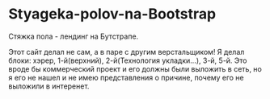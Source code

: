 # Styageka-polov-na-Bootstrap
 Стяжка пола - лендинг на Бутстрапе.  
 
 Этот сайт делал не сам, а в паре с другим верстальщиком! Я делал блоки: хэрер, 1-й(верхний), 2-й(Технология укладки...),  3-й, 5-й. Это вроде бы 
 коммерческий проект и его должны были выложить в сеть, но я его не нашел и не имею представления о причине, почему его не выложили в интеренет.  
